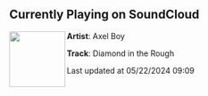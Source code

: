 ## Currently Playing on SoundCloud

[<img align="left" width="100" src="https://i1.sndcdn.com/artworks-yI71UPFN4rrX-0-t500x500.png">](https://soundcloud.com/axel-boy/diamond-in-the-rough?in=saxurn/sets/tmp/)

**Artist**: Axel Boy 

**Track**: Diamond in the Rough

Last updated at 05/22/2024 09:09
